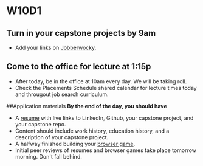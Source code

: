 # W10D1

## Turn in your capstone projects by 9am 
* Add your links on [Jobberwocky][Jobberwocky].  

## Come to the office for lecture at 1:15p
* After today, be in the office at 10am every day.  We will be taking roll.
* Check the Placements Schedule shared calendar for lecture times today and througout job search curriculum.


##Application materials
**By the end of the day, you should have**
  * A [resume][resume] with live links to LinkedIn, Github, your capstone project, and your capstone repo.  
  * Content should include work history, education history, and a description of your capstone project.  
  * A halfway finished building your [browser game][browser-game].
* Initial peer reviews of resumes and browser games take place tomorrow morning.  Don't fall behind.  

[capstone-checklist]: https://github.com/appacademy/capstone-project-curriculum/blob/master/readings/capstone-checklist.md
[resume]: ../self-presentation/resume.md
[browser-game]: ../self-presentation/browser_game.md
[Jobberwocky]: http://progress.appacademy.io/jobberwocky
